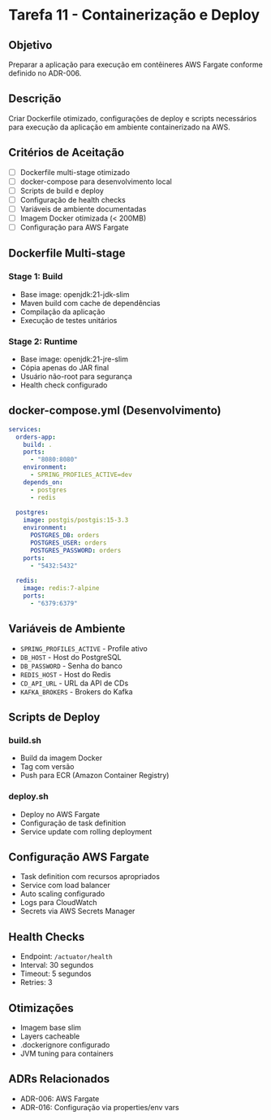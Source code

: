 # Tarefa 11 - Containerização e Deploy

## Objetivo

Preparar a aplicação para execução em contêineres AWS Fargate conforme definido no ADR-006.

## Descrição

Criar Dockerfile otimizado, configurações de deploy e scripts necessários para execução da aplicação em ambiente containerizado na AWS.

## Critérios de Aceitação

- [ ] Dockerfile multi-stage otimizado
- [ ] docker-compose para desenvolvimento local
- [ ] Scripts de build e deploy
- [ ] Configuração de health checks
- [ ] Variáveis de ambiente documentadas
- [ ] Imagem Docker otimizada (< 200MB)
- [ ] Configuração para AWS Fargate

## Dockerfile Multi-stage

### Stage 1: Build

- Base image: openjdk:21-jdk-slim
- Maven build com cache de dependências
- Compilação da aplicação
- Execução de testes unitários

### Stage 2: Runtime

- Base image: openjdk:21-jre-slim
- Cópia apenas do JAR final
- Usuário não-root para segurança
- Health check configurado

## docker-compose.yml (Desenvolvimento)

```yaml
services:
  orders-app:
    build: .
    ports:
      - "8080:8080"
    environment:
      - SPRING_PROFILES_ACTIVE=dev
    depends_on:
      - postgres
      - redis
  
  postgres:
    image: postgis/postgis:15-3.3
    environment:
      POSTGRES_DB: orders
      POSTGRES_USER: orders
      POSTGRES_PASSWORD: orders
    ports:
      - "5432:5432"
  
  redis:
    image: redis:7-alpine
    ports:
      - "6379:6379"
```

## Variáveis de Ambiente

- `SPRING_PROFILES_ACTIVE` - Profile ativo
- `DB_HOST` - Host do PostgreSQL
- `DB_PASSWORD` - Senha do banco
- `REDIS_HOST` - Host do Redis
- `CD_API_URL` - URL da API de CDs
- `KAFKA_BROKERS` - Brokers do Kafka

## Scripts de Deploy

### build.sh

- Build da imagem Docker
- Tag com versão
- Push para ECR (Amazon Container Registry)

### deploy.sh

- Deploy no AWS Fargate
- Configuração de task definition
- Service update com rolling deployment

## Configuração AWS Fargate

- Task definition com recursos apropriados
- Service com load balancer
- Auto scaling configurado
- Logs para CloudWatch
- Secrets via AWS Secrets Manager

## Health Checks

- Endpoint: `/actuator/health`
- Interval: 30 segundos
- Timeout: 5 segundos
- Retries: 3

## Otimizações

- Imagem base slim
- Layers cacheable
- .dockerignore configurado
- JVM tuning para containers

## ADRs Relacionados

- ADR-006: AWS Fargate
- ADR-016: Configuração via properties/env vars
